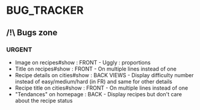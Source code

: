 # BUG_TRACKER
## /!\ Bugs zone

### URGENT
- Image on recipes#show : FRONT - Uggly : proportions
- Title on recipes#show : FRONT - On multiple lines instead of one
- Recipe details on cities#show : BACK VIEWS - Display difficulty number instead of easy/medium/hard (in FR) and same for other details
- Recipe title on cities#show : FRONT - On multiple lines instead of one
- "Tendances" on homepage : BACK - Display recipes but don't care about the recipe status
